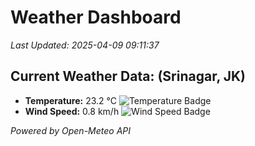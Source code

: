 
# Weather Dashboard

_Last Updated: 2025-04-09 09:11:37_

## Current Weather Data: (Srinagar, JK)
- **Temperature:** 23.2 °C ![Temperature Badge](https://img.shields.io/badge/Temperature-Medium%20Temp-green)
- **Wind Speed:** 0.8 km/h ![Wind Speed Badge](https://img.shields.io/badge/Wind%20Speed-Light%20Wind-blue)

*Powered by Open-Meteo API*
